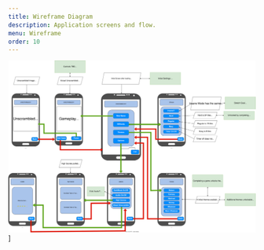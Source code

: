 ```yaml
---
title: Wireframe Diagram
description: Application screens and flow.
menu: Wireframe
order: 10
---
```


[![Wireframe diagram](image/wireframe.svg)](pdf/wireframe.pdf)]
